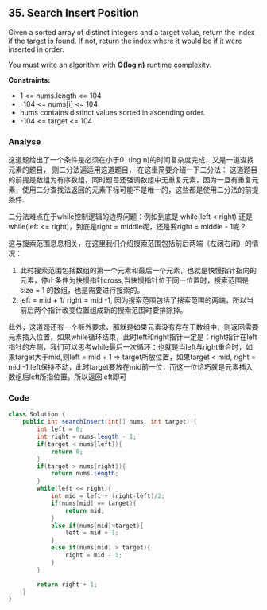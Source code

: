 ## 35. Search Insert Position
Given a sorted array of distinct integers and a target value, return the index if the target is found. If not, return the index where it would be if it were inserted in order.

You must write an algorithm with **O(log n)** runtime complexity.

**Constraints:**
- 1 <= nums.length <= 104
- -104 <= nums[i] <= 104
- nums contains distinct values sorted in ascending order.
- -104 <= target <= 104

### Analyse
这道题给出了一个条件是必须在小于0（log n)的时间复杂度完成，又是一道查找元素的题目， 则二分法遍适用这道题目，
在这里简要介绍一下二分法：
这道题目的前提是数组为有序数组，同时题目还强调数组中无重复元素，因为一旦有重复元素，使用二分查找法返回的元素下标可能不是唯一的，这些都是使用二分法的前提条件.

二分法难点在于while控制逻辑的边界问题：例如到底是 while(left < right) 还是 while(left <= right)，到底是right = middle呢，还是要right = middle - 1呢？

这与搜索范围息息相关，在这里我们介绍搜索范围包括前后两端（左闭右闭）的情况：

1. 此时搜索范围包括数组的第一个元素和最后一个元素，也就是快慢指针指向的元素，停止条件为快慢指针cross,当快慢指针位于同一位置时，搜索范围是size = 1 的数组，也是需要进行搜索的。
2. left = mid + 1/ right = mid -1, 因为搜索范围包括了搜索范围的两端，所以当前后两个指针改变位置组成新的搜索范围时要排除掉。

此外，这道题还有一个额外要求，那就是如果元素没有存在于数组中，则返回需要元素插入位置，如果while循环结束，此时left和right指针一定是：right指针在left指针的左侧，我们可以思考while最后一次循环：也就是当left与right重合时，如果target大于mid,则left = mid + 1 => target所放位置，如果target < mid, right = mid -1,left保持不动，此时target要放在mid前一位，而这一位恰巧就是元素插入数组后left所指位置。所以返回left即可


### Code
```java
class Solution {
    public int searchInsert(int[] nums, int target) {
        int left = 0;
        int right = nums.length - 1;
        if(target < nums[left]){
            return 0;
        }
        if(target > nums[right]){
            return nums.length;
        }
        while(left <= right){
            int mid = left + (right-left)/2;
            if(nums[mid] == target){
                return mid;
            }
            else if(nums[mid]<target){
                left = mid + 1;
            }
            else if(nums[mid] > target){
                right = mid - 1;
            }
        }

        return right + 1;
    }
}
```
